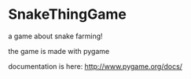 # SnakeThingGame
a game about snake farming!

the game is made with pygame

documentation is here: http://www.pygame.org/docs/
